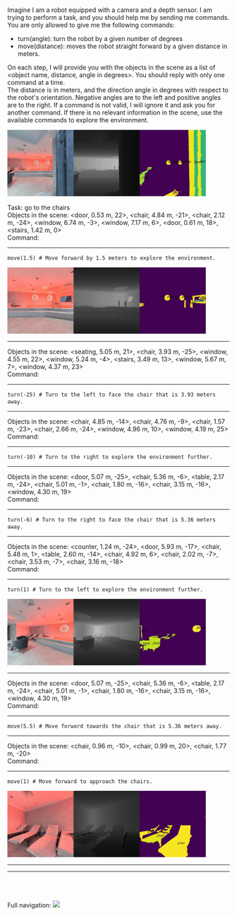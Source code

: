 
</br>

Imagine I am a robot equipped with a camera and a depth sensor. I am trying to perform a task, and you should help me by sending me commands. You are only allowed to give me the following commands:

- turn(angle): turn the robot by a given number of degrees
- move(distance): moves the robot straight forward by a given distance in meters.

On each step, I will provide you with the objects in the scene as a list of \<object name, distance, angle in degrees\>. You should reply with only one command at a time.\
The distance is in meters, and the direction angle in degrees with respect to the robot's orientation. Negative angles are to the left and positive angles are to the right. If a command is not valid, I will ignore it and ask you for another command. If there is no relevant information in the scene, use the available commands to explore the environment.

<img src="img/frame_1.jpg" height="150"> 

Task: go to the chairs \
Objects in the scene: \<door, 0.53 m, 22\>, \<chair, 4.84 m, -21\>, \<chair, 2.12 m, -24\>, \<window, 6.74 m, -3\>, \<window, 7.17 m, 6\>, \<door, 0.61 m, 18\>, \<stairs, 1.42 m, 0\>\
Command:  


---------------------------------------------------------------------------

```
move(1.5) # Move forward by 1.5 meters to explore the environment. 
```
<img src="img/frame_2.jpg" height="150"> 

---------------------------------------------------------------------------

Objects in the scene: \<seating, 5.05 m, 21\>, \<chair, 3.93 m, -25\>, \<window, 4.55 m, 22\>, \<window, 5.24 m, -4\>, \<stairs, 3.49 m, 13\>, \<window, 5.67 m, 7\>, \<window, 4.37 m, 23\>\
Command:  

---------------------------------------------------------------------------

``` 
turn(-25) # Turn to the left to face the chair that is 3.93 meters away. 
``` 
---------------------------------------------------------------------------

Objects in the scene: \<chair, 4.85 m, -14\>, \<chair, 4.76 m, -9\>, \<chair, 1.57 m, -23\>, \<chair, 2.66 m, -24\>, \<window, 4.96 m, 10\>, \<window, 4.19 m, 25\>\
Command:  

---------------------------------------------------------------------------

``` 
turn(-10) # Turn to the right to explore the environment further. 
``` 

---------------------------------------------------------------------------

Objects in the scene: \<door, 5.07 m, -25\>, \<chair, 5.36 m, -6\>, \<table, 2.17 m, -24\>, \<chair, 5.01 m, -1\>, \<chair, 1.80 m, -16\>, \<chair, 3.15 m, -16\>, \<window, 4.30 m, 19\>\
Command:  

---------------------------------------------------------------------------

```
turn(-6) # Turn to the right to face the chair that is 5.36 meters away. 
``` 

---------------------------------------------------------------------------

Objects in the scene: \<counter, 1.24 m, -24\>, \<door, 5.93 m, -17\>, \<chair, 5.48 m, 1\>, \<table, 2.60 m, -14\>, \<chair, 4.92 m, 6\>, \<chair, 2.02 m, -7\>, \<chair, 3.53 m, -7\>, \<chair, 3.16 m, -18\>\
Command:  

---------------------------------------------------------------------------

```
turn(1) # Turn to the left to explore the environment further. 
```
<img src="img/frame_2_.jpg" height="150"> 

---------------------------------------------------------------------------
 

Objects in the scene: \<door, 5.07 m, -25\>, \<chair, 5.36 m, -6\>, \<table, 2.17 m, -24\>, \<chair, 5.01 m, -1\>, \<chair, 1.80 m, -16\>, \<chair, 3.15 m, -16\>, \<window, 4.30 m, 19\>\
Command:  

---------------------------------------------------------------------------

```
move(5.5) # Move forward towards the chair that is 5.36 meters away. 
```

---------------------------------------------------------------------------

Objects in the scene: \<chair, 0.96 m, -10\>, \<chair, 0.99 m, 20\>, \<chair, 1.77 m, -20\>\
Command:  

---------------------------------------------------------------------------

```
move(1) # Move forward to approach the chairs. 
```
<img src="img/frame_3.jpg" height="150"> 

---------------------------------------------------------------------------
---------------------------------------------------------------------------
 
</br>
</br>
</br>
Full navigation:

<img src="img/nav_chairs_2.gif" height="150"> 
